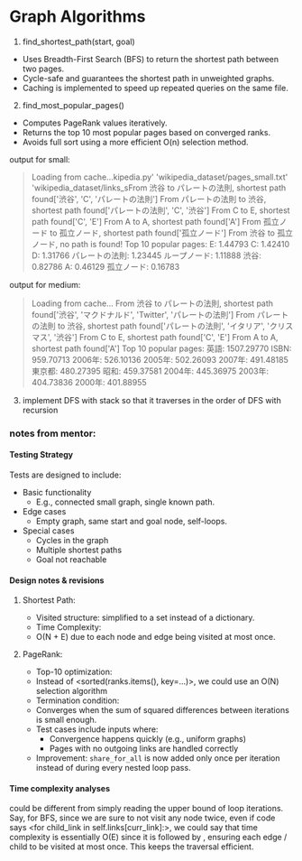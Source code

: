 
# Graph Algorithms

1. find_shortest_path(start, goal)
- Uses Breadth-First Search (BFS) to return the shortest path between two pages.
- Cycle-safe and guarantees the shortest path in unweighted graphs.
- Caching is implemented to speed up repeated queries on the same file.

2. find_most_popular_pages()
- Computes PageRank values iteratively.
- Returns the top 10 most popular pages based on converged ranks.
- Avoids full sort using a more efficient O(n) selection method.

output for small: 
> Loading from cache...kipedia.py' 'wikipedia_dataset/pages_small.txt' 'wikipedia_dataset/links_sFrom 渋谷 to パレートの法則, shortest path found['渋谷', 'C', 'パレートの法則']
From パレートの法則 to 渋谷, shortest path found['パレートの法則', 'C', '渋谷']
From C to E, shortest path found['C', 'E']
From A to A, shortest path found['A']
From 孤立ノード to 孤立ノード, shortest path found['孤立ノード']
From 渋谷 to 孤立ノード, no path is found!
Top 10 popular pages:
E: 1.44793
C: 1.42410
D: 1.31766
パレートの法則: 1.23445
ループノード: 1.11888
渋谷: 0.82786
A: 0.46129
孤立ノード: 0.16783

output for medium: 
> Loading from cache...
From 渋谷 to パレートの法則, shortest path found['渋谷', 'マクドナルド', 'Twitter', 'パレートの法則']
From パレートの法則 to 渋谷, shortest path found['パレートの法則', 'イタリア', 'クリスマス', '渋谷']
From C to E, shortest path found['C', 'E']
From A to A, shortest path found['A']
Top 10 popular pages:
英語: 1507.29770
ISBN: 959.70713
2006年: 526.10136
2005年: 502.26093
2007年: 491.48185
東京都: 480.27395
昭和: 459.37581
2004年: 445.36975
2003年: 404.73836
2000年: 401.88955



3. implement DFS with stack so that it traverses in the order of DFS with recursion



### notes from mentor: 

#### Testing Strategy
Tests are designed to include:
- Basic functionality
  - E.g., connected small graph, single known path.
- Edge cases
  - Empty graph, same start and goal node, self-loops.
- Special cases
  - Cycles in the graph
  - Multiple shortest paths
  - Goal not reachable

#### Design notes & revisions
1. Shortest Path:
    - Visited structure: simplified to a set instead of a dictionary.
    - Time Complexity: 
    - O(N + E) due to each node and edge being visited at most once.

2.  PageRank:
    - Top-10 optimization:  
    - Instead of <sorted(ranks.items(), key=...)>, we could use an O(N) selection algorithm 
    - Termination condition:  
    - Converges when the sum of squared differences between iterations is small enough.  
    - Test cases include inputs where:
        - Convergence happens quickly (e.g., uniform graphs)
        - Pages with no outgoing links are handled correctly
    - Improvement: `share_for_all` is now added only once per iteration instead of during every nested loop pass.


#### Time complexity analyses 
could be different from simply reading the upper bound of loop iterations. 
Say, for BFS, since we are sure to not visit any node twice, even if code says <for child_link in self.links[curr_link]:>, we could say that time complexity is essentially O(E) since it is followed by <if child_link not in visited:>, ensuring each edge / child to be visited at most once. This keeps the traversal efficient.
